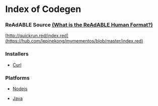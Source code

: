 
# Index of Codegen


### ReAdABLE Source [(What is the ReAdABLE Human Format?)](http://readablehumanformat.com)

[http://quickrun.red/index.red](https://hub.com/lepinekong/mymementos/blob/master/index.red)


### Installers

- [Curl](./curl/curl)
                        

### Platforms

- [Nodejs](./install/nodejs/nodejs)
                        
- [Java](./install/java/java)
                        
